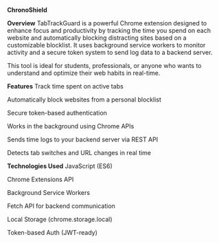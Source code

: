  **ChronoShield**

**Overview**
TabTrackGuard is a powerful Chrome extension designed to enhance focus and productivity by tracking the time you spend on each website and automatically blocking distracting sites based on a customizable blocklist. It uses background service workers to monitor activity and a secure token system to send log data to a backend server.

This tool is ideal for students, professionals, or anyone who wants to understand and optimize their web habits in real-time.

 **Features**
 Track time spent on active tabs

Automatically block websites from a personal blocklist

 Secure token-based authentication

 Works in the background using Chrome APIs

 Sends time logs to your backend server via REST API

 Detects tab switches and URL changes in real time

 **Technologies Used**
JavaScript (ES6)

Chrome Extensions API

Background Service Workers

Fetch API for backend communication

Local Storage (chrome.storage.local)

Token-based Auth (JWT-ready)
